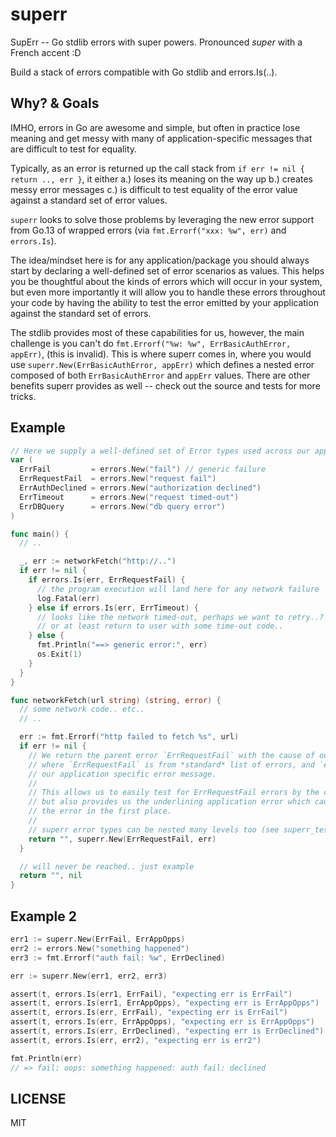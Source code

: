 superr
======

SupErr -- Go stdlib errors with super powers. Pronounced *super* with a French accent :D

Build a stack of errors compatible with Go stdlib and errors.Is(..).

## Why? & Goals

IMHO, errors in Go are awesome and simple, but often in practice lose meaning and get messy
with many of application-specific messages that are difficult to test for equality.

Typically, as an error is returned up the call stack from `if err != nil { return .., err }`,
it either a.) loses its meaning on the way up b.) creates messy error messages c.) is difficult
to test equality of the error value against a standard set of error values.

`superr` looks to solve those problems by leveraging the new error support from Go.13 of
wrapped errors (via `fmt.Errorf("xxx: %w", err)` and `errors.Is`).

The idea/mindset here is for any application/package you should always start by declaring
a well-defined set of error scenarios as values. This helps you be thoughtful about the
kinds of errors which will occur in your system, but even more importantly it will allow
you to handle these errors throughout your code by having the ability to test the error
emitted by your application against the standard set of errors. 

The stdlib provides most of these capabilities for us, however, the main challenge is you
can't do `fmt.Errorf("%w: %w", ErrBasicAuthError, appErr)`, (this is invalid). This is where
superr comes in, where you would use `superr.New(ErrBasicAuthError, appErr)` which defines
a nested error composed of both `ErrBasicAuthError` and `appErr` values. There are other
benefits superr provides as well -- check out the source and tests for more tricks.


## Example

```go
// Here we supply a well-defined set of Error types used across our application.
var (
  ErrFail         = errors.New("fail") // generic failure
  ErrRequestFail  = errors.New("request fail")
  ErrAuthDeclined = errors.New("authorization declined")
  ErrTimeout      = errors.New("request timed-out")
  ErrDBQuery      = errors.New("db query error")
)

func main() {
  // ..

  _, err := networkFetch("http://..")
  if err != nil {
    if errors.Is(err, ErrRequestFail) {
      // the program execution will land here for any network failure
      log.Fatal(err)
    } else if errors.Is(err, ErrTimeout) {
      // looks like the network timed-out, perhaps we want to retry..?
      // or at least return to user with some time-out code..
    } else {
      fmt.Println("==> generic error:", err)
      os.Exit(1)
    }
  }
}

func networkFetch(url string) (string, error) {
  // some network code.. etc..
  // ..

  err := fmt.Errorf("http failed to fetch %s", url)
  if err != nil {
    // We return the parent error `ErrRequestFail` with the cause of our `err`,
    // where `ErrRequestFail` is from *standard* list of errors, and `err` is
    // our application specific error message.
    //
    // This allows us to easily test for ErrRequestFail errors by the caller
    // but also provides us the underlining application error which caused
    // the error in the first place.
    //
    // superr error types can be nested many levels too (see superr_test.go).
    return "", superr.New(ErrRequestFail, err)
  }

  // will never be reached.. just example
  return "", nil
}
```

## Example 2

```go
err1 := superr.New(ErrFail, ErrAppOpps)
err2 := errors.New("something happened")
err3 := fmt.Errorf("auth fail: %w", ErrDeclined)

err := superr.New(err1, err2, err3)

assert(t, errors.Is(err1, ErrFail), "expecting err is ErrFail")
assert(t, errors.Is(err1, ErrAppOpps), "expecting err is ErrAppOpps")
assert(t, errors.Is(err, ErrFail), "expecting err is ErrFail")
assert(t, errors.Is(err, ErrAppOpps), "expecting err is ErrAppOpps")
assert(t, errors.Is(err, ErrDeclined), "expecting err is ErrDeclined")
assert(t, errors.Is(err, err2), "expecting err is err2")

fmt.Println(err)
// => fail: oops: something happened: auth fail: declined
```

## LICENSE

MIT
